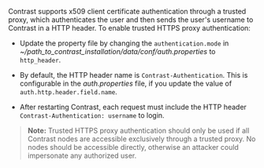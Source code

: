 <!--
title: "Configure Trusted HTTPS Proxy"
description: "Configure Contrast to connect to Trusted HTTPS Proxy"
tags: "installation setup EOP system settings connect https proxy header"
-->


Contrast supports x509 client certificate authentication through a trusted proxy, which authenticates the user and then sends the user's username to Contrast in a HTTP header. To enable trusted HTTPS proxy authentication: 

* Update the property file by changing the `authentication.mode` in *~/path_to_contrast_installation/data/conf/auth.properties* to `http_header`. 
* By default, the HTTP header name is `Contrast-Authentication`. This is configurable in the *auth.properties* file, if you update the value of `auth.http.header.field.name`.

* After restarting Contrast, each request must include the HTTP header `Contrast-Authentication: username` to login. 

> **Note:** Trusted HTTPS proxy authentication should only be used if all Contrast nodes are accessible exclusively through a trusted proxy. No nodes should be accessible directly, otherwise an attacker could impersonate any authorized user.
